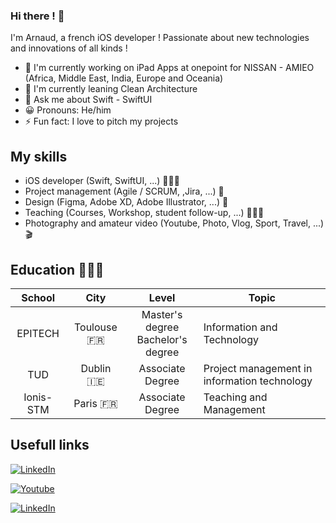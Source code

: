 ### Hi there ! 👋

I'm Arnaud, a french iOS developer ! Passionate about new technologies and innovations of all kinds ! 


- 🔭 I'm currently working on iPad Apps at onepoint for NISSAN - AMIEO (Africa, Middle East, India, Europe and Oceania)
- 🌱 I'm currently leaning Clean Architecture
- 💬 Ask me about Swift - SwiftUI
- 😀 Pronouns: He/him
- ⚡️ Fun fact: I love to pitch my projects 


## My skills

 * iOS developer (Swift, SwiftUI, ...) 🧑🏻‍💻
 * Project management (Agile / SCRUM, ,Jira, ...) 🤝
 * Design (Figma, Adobe XD, Adobe Illustrator, ...) 🎨
 * Teaching (Courses, Workshop, student follow-up, ...) 👨🏻‍🏫
 * Photography and amateur video (Youtube, Photo, Vlog, Sport, Travel, ...) 🎬


## Education 👨🏻‍🎓

|	School     | City | Level | Topic |
|:------------:|:---------------:|:-------------:|---|
|	EPITECH	|	Toulouse 🇫🇷	|	Master's degree <br> Bachelor's degree | Information and Technology|
| TUD	| Dublin 🇮🇪|	Associate Degree | Project management in information technology |
| Ionis-STM | Paris 🇫🇷 | Associate Degree | Teaching and Management | 


## Usefull links
[![LinkedIn](https://img.shields.io/badge/LinkedIn-0077B5?style=for-the-badge&logo=linkedin&logoColor=white)](https://www.linkedin.com/in/arnaud-nommay/)

[![Youtube](https://img.shields.io/youtube/channel/subscribers/UC_Cj2XMo2iQ4JDLi-CmO7pA?style=social)](https://www.youtube.com/c/arnaudnommay)

[![LinkedIn](https://img.shields.io/badge/My-portfolio-blue)](arnaudnommay.com)

